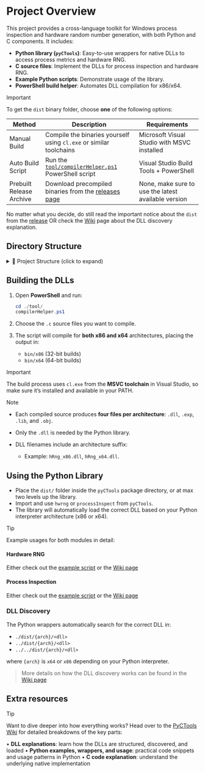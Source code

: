 # Project Overview

This project provides a cross-language toolkit for Windows process inspection and hardware random number generation, with both Python and C components. It includes:

- **Python library (`pyCTools`)**: Easy-to-use wrappers for native DLLs to access process metrics and hardware RNG.
- **C source files**: Implement the DLLs for process inspection and hardware RNG.
- **Example Python scripts**: Demonstrate usage of the library.
- **PowerShell build helper**: Automates DLL compilation for x86/x64.

> [!IMPORTANT]
> To get the `dist` binary folder, choose **one** of the following options:
>
> | Method                   | Description                                                                                                  | Requirements                                        |
> |--------------------------|--------------------------------------------------------------------------------------------------------------|-----------------------------------------------------|
> | Manual Build             | Compile the binaries yourself using `cl.exe` or similar toolchains                                           | Microsoft Visual Studio with MSVC installed         |
> | Auto Build Script        | Run the [`tool/compilerHelper.ps1`](tool/compilerHelper.ps1) PowerShell script                               | Visual Studio Build Tools + PowerShell              |
> | Prebuilt Release Archive | Download precompiled binaries from the [releases page](https://github.com/DefinetlyNotAI/PyCTools/releases/) | None, make sure to use the latest available version |
>
> No matter what you decide, do still read the important notice about the `dist` from the [release](https://github.com/DefinetlyNotAI/PyCTools/releases/) OR check the [Wiki](https://github.com/DefinetlyNotAI/PyCTools/wiki#dll-discovery-and-dist-directory) page about the DLL discovery explanation.

## Directory Structure

<details>
  <summary>📁 Project Structure (click to expand)</summary>

    root/
    ├── bin/                               # Auto-generated folder containing compiled DLL binaries
    │   ├── x86/                           # 32-bit DLL builds
    │   └── x64/                           # 64-bit DLL builds
    │
    ├── dist/                              # Release artifacts for distribution
    │   ├── bin.zip                        # Zipped prebuilt binaries
    │   └── bin.zip.sha256                 # SHA256 checksum for `bin.zip`
    │
    ├── examples/                          # Example Python scripts demonstrating usage
    │   ├── hwrng_example.py               # Example: Hardware RNG usage
    │   ├── process_inspect_example.py     # Example: Process inspection usage
    │   └── rng_tests/                     # RNG test scripts and outputs
    │       ├── rng_output.bin              # 10M bytes of RNG data (complexity 1, threaded)
    │       ├── rng_entropy_output.png      # PNG entropy visualization of RNG output
    │       ├── Results.txt                 # Test results from `rng_test.py`
    │       ├── rng_test.py                 # Script to test hardware RNG
    │       └── generate_bin.py             # Generates binary file from RNG
    │
    ├── pyCTools/                          # Python package (library code)
    │   ├── __init__.py                    # Package initializer
    │   ├── hwrng.py                       # Hardware RNG DLL wrapper
    │   ├── processInspect.py               # Process inspection DLL wrapper
    │   └── _loadDLL.py                     # DLL loading logic used by wrappers
    │
    ├── tool/                              # Build and distribution tools
    │   ├── compilerHelper.ps1              # Compiles C code into DLLs
    │   └── distributionHelper.ps1          # Creates `bin.zip` and SHA256 checksum
    │
    ├── src/                               # C source code for DLLs
    │   ├── hRng.c                          # Hardware RNG implementation
    │   └── processInspect.c                # Process inspection implementation
    │
    └── CMakeLists.txt                     # CMake build configuration (currently unused)

</details>

## Building the DLLs

1. Open **PowerShell** and run:
   ```powershell
   cd ./tool/
   compilerHelper.ps1
   ```
   
2. Choose the `.c` source files you want to compile.

3. The script will compile for **both x86 and x64** architectures, placing the output in:
   - `bin/x86` (32-bit builds)
   - `bin/x64` (64-bit builds)

> [!IMPORTANT]
> The build process uses `cl.exe` from the **MSVC toolchain** in Visual Studio, so make sure it’s installed and available in your PATH.
    
> [!NOTE]
> - Each compiled source produces **four files per architecture**: `.dll`, `.exp`, `.lib`, and `.obj`.
>
> - Only the `.dll` is needed by the Python library.
> 
> - DLL filenames include an architecture suffix:
>
>   - Example: `hRng_x86.dll`, `hRng_x64.dll`.

## Using the Python Library

- Place the `dist/` folder inside the `pyCTools` package directory, or at max two levels up the library.
- Import and use `hwrng` or `processInspect` from `pyCTools`.
- The library will automatically load the correct DLL based on your Python interpreter architecture (x86 or x64).

> [!TIP]
> Example usages for both modules in detail:
> 
> #### Hardware RNG
> Either check out the [example script](example/hwrng_example.py) or the [Wiki page](https://github.com/DefinetlyNotAI/PyCTools/wiki/Py-Documentation-‐-hwrng#methods)
> 
> #### Process Inspection
> Either check out the [example script](example/process_inspect_example.py) or the [Wiki page](https://github.com/DefinetlyNotAI/PyCTools/wiki/Py-Documentation-‐-processInspect#methods)

### DLL Discovery

The Python wrappers automatically search for the correct DLL in:
- `./dist/{arch}/<dll>`
- `../dist/{arch}/<dll>`
- `../../dist/{arch}/<dll>`

where `{arch}` is `x64` or `x86` depending on your Python interpreter.

> More details on how the DLL discovery works can be found in the [Wiki page](https://github.com/DefinetlyNotAI/PyCTools/wiki#dll-discovery-and-dist-directory)

## Extra resources

> [!TIP]
> Want to dive deeper into how everything works? Head over to the [PyCTools Wiki](https://github.com/DefinetlyNotAI/PyCTools/wiki) for detailed breakdowns of the key parts:
>
> • **DLL explanations**: learn how the DLLs are structured, discovered, and loaded 
> • **Python examples, wrappers, and usage**: practical code snippets and usage patterns in Python 
> • **C code explanation**: understand the underlying native implementation
